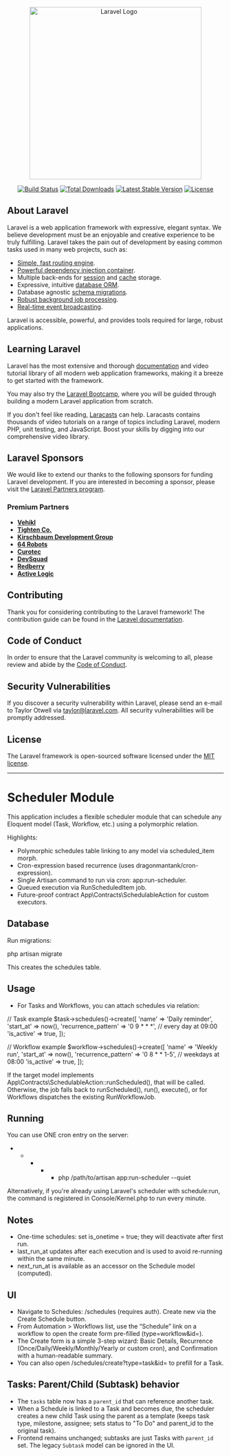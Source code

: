 <p align="center"><a href="https://laravel.com" target="_blank"><img src="https://raw.githubusercontent.com/laravel/art/master/logo-lockup/5%20SVG/2%20CMYK/1%20Full%20Color/laravel-logolockup-cmyk-red.svg" width="400" alt="Laravel Logo"></a></p>

<p align="center">
<a href="https://github.com/laravel/framework/actions"><img src="https://github.com/laravel/framework/workflows/tests/badge.svg" alt="Build Status"></a>
<a href="https://packagist.org/packages/laravel/framework"><img src="https://img.shields.io/packagist/dt/laravel/framework" alt="Total Downloads"></a>
<a href="https://packagist.org/packages/laravel/framework"><img src="https://img.shields.io/packagist/v/laravel/framework" alt="Latest Stable Version"></a>
<a href="https://packagist.org/packages/laravel/framework"><img src="https://img.shields.io/packagist/l/laravel/framework" alt="License"></a>
</p>

## About Laravel

Laravel is a web application framework with expressive, elegant syntax. We believe development must be an enjoyable and creative experience to be truly fulfilling. Laravel takes the pain out of development by easing common tasks used in many web projects, such as:

- [Simple, fast routing engine](https://laravel.com/docs/routing).
- [Powerful dependency injection container](https://laravel.com/docs/container).
- Multiple back-ends for [session](https://laravel.com/docs/session) and [cache](https://laravel.com/docs/cache) storage.
- Expressive, intuitive [database ORM](https://laravel.com/docs/eloquent).
- Database agnostic [schema migrations](https://laravel.com/docs/migrations).
- [Robust background job processing](https://laravel.com/docs/queues).
- [Real-time event broadcasting](https://laravel.com/docs/broadcasting).

Laravel is accessible, powerful, and provides tools required for large, robust applications.

## Learning Laravel

Laravel has the most extensive and thorough [documentation](https://laravel.com/docs) and video tutorial library of all modern web application frameworks, making it a breeze to get started with the framework.

You may also try the [Laravel Bootcamp](https://bootcamp.laravel.com), where you will be guided through building a modern Laravel application from scratch.

If you don't feel like reading, [Laracasts](https://laracasts.com) can help. Laracasts contains thousands of video tutorials on a range of topics including Laravel, modern PHP, unit testing, and JavaScript. Boost your skills by digging into our comprehensive video library.

## Laravel Sponsors

We would like to extend our thanks to the following sponsors for funding Laravel development. If you are interested in becoming a sponsor, please visit the [Laravel Partners program](https://partners.laravel.com).

### Premium Partners

- **[Vehikl](https://vehikl.com)**
- **[Tighten Co.](https://tighten.co)**
- **[Kirschbaum Development Group](https://kirschbaumdevelopment.com)**
- **[64 Robots](https://64robots.com)**
- **[Curotec](https://www.curotec.com/services/technologies/laravel)**
- **[DevSquad](https://devsquad.com/hire-laravel-developers)**
- **[Redberry](https://redberry.international/laravel-development)**
- **[Active Logic](https://activelogic.com)**

## Contributing

Thank you for considering contributing to the Laravel framework! The contribution guide can be found in the [Laravel documentation](https://laravel.com/docs/contributions).

## Code of Conduct

In order to ensure that the Laravel community is welcoming to all, please review and abide by the [Code of Conduct](https://laravel.com/docs/contributions#code-of-conduct).

## Security Vulnerabilities

If you discover a security vulnerability within Laravel, please send an e-mail to Taylor Otwell via [taylor@laravel.com](mailto:taylor@laravel.com). All security vulnerabilities will be promptly addressed.

## License

The Laravel framework is open-sourced software licensed under the [MIT license](https://opensource.org/licenses/MIT).

---

# Scheduler Module

This application includes a flexible scheduler module that can schedule any Eloquent model (Task, Workflow, etc.) using a polymorphic relation.

Highlights:
- Polymorphic schedules table linking to any model via scheduled_item morph.
- Cron-expression based recurrence (uses dragonmantank/cron-expression).
- Single Artisan command to run via cron: app:run-scheduler.
- Queued execution via RunScheduledItem job.
- Future-proof contract App\Contracts\SchedulableAction for custom executors.

## Database
Run migrations:

php artisan migrate

This creates the schedules table.

## Usage

- For Tasks and Workflows, you can attach schedules via relation:

// Task example
$task->schedules()->create([
    'name' => 'Daily reminder',
    'start_at' => now(),
    'recurrence_pattern' => '0 9 * * *', // every day at 09:00
    'is_active' => true,
]);

// Workflow example
$workflow->schedules()->create([
    'name' => 'Weekly run',
    'start_at' => now(),
    'recurrence_pattern' => '0 8 * * 1-5', // weekdays at 08:00
    'is_active' => true,
]);

If the target model implements App\Contracts\SchedulableAction::runScheduled(), that will be called. Otherwise, the job falls back to runScheduled(), run(), execute(), or for Workflows dispatches the existing RunWorkflowJob.

## Running

You can use ONE cron entry on the server:

* * * * * php /path/to/artisan app:run-scheduler --quiet

Alternatively, if you're already using Laravel's scheduler with schedule:run, the command is registered in Console/Kernel.php to run every minute.

## Notes
- One-time schedules: set is_onetime = true; they will deactivate after first run.
- last_run_at updates after each execution and is used to avoid re-running within the same minute.
- next_run_at is available as an accessor on the Schedule model (computed).

## UI
- Navigate to Schedules: /schedules (requires auth). Create new via the Create Schedule button.
- From Automation > Workflows list, use the “Schedule” link on a workflow to open the create form pre-filled (type=workflow&id=<workflowId>).
- The Create form is a simple 3-step wizard: Basic Details, Recurrence (Once/Daily/Weekly/Monthly/Yearly or custom cron), and Confirmation with a human-readable summary.
- You can also open /schedules/create?type=task&id=<taskId> to prefill for a Task.

## Tasks: Parent/Child (Subtask) behavior
- The `tasks` table now has a `parent_id` that can reference another task.
- When a Schedule is linked to a Task and becomes due, the scheduler creates a new child Task using the parent as a template (keeps task type, milestone, assignee; sets status to "To Do" and parent_id to the original task).
- Frontend remains unchanged; subtasks are just Tasks with `parent_id` set. The legacy `Subtask` model can be ignored in the UI.
